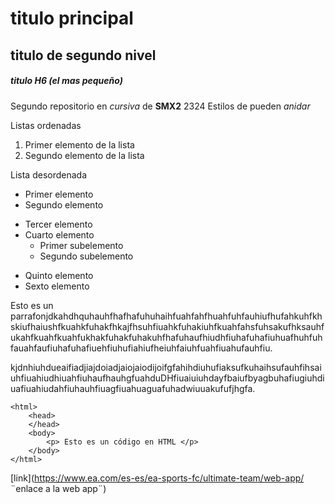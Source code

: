 # titulo principal

## titulo de segundo nivel

##### titulo H6 (el mas pequeño)


Segundo repositorio en _cursiva_ de __SMX2__ 2324
Estilos de pueden *_anidar_*

Listas ordenadas
1. Primer elemento de la lista
2. Segundo elemento de la lista

Lista desordenada

* Primer elemento
* Segundo elemento
- Tercer elemento
- Cuarto elemento
    - Primer subelemento
    - Segundo subelemento
+ Quinto elemento
+ Sexto elemento

Esto es un parrafonjdkahdhquhauhfhafhafuhuhaihfuahfahfhuahfuhfauhiufhufahkuhfkhskiufhaiushfkuahkfuhakfhkajfhsuhfiuahkfuhakiuhfkuahfahsfuhsakufhksauhfukahfkuahfkuahfukhakfuhakfuhakuhfhafuhaufhiudhfiuhafuhafiuhuafhuhfuhfauahfaufiuhafuhafiuehfiuhufiahiufheiuhfaiuhfuahfiuahufauhfiu.

kjdnhiuhdueaifiadjiajdoiadjaiojaiodijoifgfahihdiuhufiaksufkuhaihsufauhfihsaiuhfiuahiudhiuahfiuhaufhauhgfuahduDHfiuaiuiuhdayfbaiufbyagbuhafiugiuhdiuafiuahiudahfiuhauhfiuagfiuahuaguafuhadwiuuakufufjhgfa.

```
<html>
    <head>
    </head>
    <body>
        <p> Esto es un código en HTML </p>
    </body>
</html>
```

[link](https://www.ea.com/es-es/ea-sports-fc/ultimate-team/web-app/ ¨enlace a la web app¨)